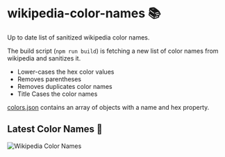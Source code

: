 # wikipedia-color-names 📚

Up to date list of sanitized wikipedia color names.

The build script (`npm run build`) is fetching a new list of color names 
from wikipedia and sanitizes it. 

- Lower-cases the hex color values
- Removes parentheses 
- Removes duplicates color names
- Title Cases the color names

[colors.json](colors.json) contains an array of objects with a name and hex property.

## Latest Color Names 🔖

![Wikipedia Color Names](colors.svg "List of wikipedia colors")